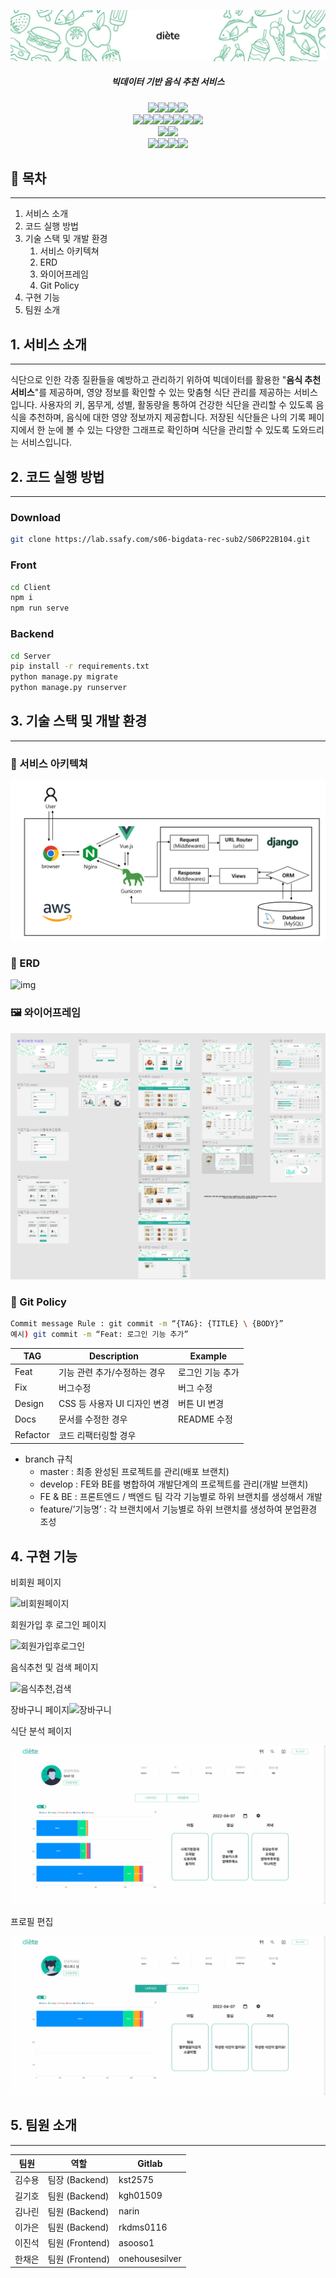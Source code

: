 ![image-20220406222450526](README.assets/image-20220406222450526.png)

<div align="center">
    <h5>빅데이터 기반 음식 추천 서비스</h5>
    <img src="https://img.shields.io/badge/Ubuntu-20.04.3 LTS-E95420?style=flat&logo=Ubuntu&logoColor=white"/><img src="https://img.shields.io/badge/MySQL-8.0.28-4479A1?style=flat&logo=MySQL&logoColor=white"/><img src="https://img.shields.io/badge/NGINX-1.18.0(ubuntu)-009639?style=flat&logo=NGINX&logoColor=white"/><img src="https://img.shields.io/badge/Gunicorn-499848?style=flat&logo=Gunicorn&logoColor=white"/><br/><img src="https://img.shields.io/badge/npm-6.4.1-CB3837?style=flat&logo=npm&logoColor=white"/><img src="https://img.shields.io/badge/Node.js-16.14.0-339933?style=flat&logo=Node.js&logoColor=white"/><img src="https://img.shields.io/badge/Vue.js-2.6.11-4FC08D?style=flat&logo=Vue.js&logoColor=white"/><img src="https://img.shields.io/badge/HTML5-E34F26?style=flat&logo=HTML5&logoColor=white"/><img src="https://img.shields.io/badge/CSS3-1572B6?style=flat&logo=CSS3&logoColor=white"/><img src="https://img.shields.io/badge/JavaScript-F7DF1E?style=flat&logo=JavaScript&logoColor=white"/><img src="https://img.shields.io/badge/JQuery-0769AD?style=flat&logo=JQuery&logoColor=white"/><br/><img src="https://img.shields.io/badge/Python-3.7.12-3776AB?style=flat&logo=Python&logoColor=white"/><img src="https://img.shields.io/badge/Django-3.2.9-092E20?style=flat&logo=Django&logoColor=white"/><br/><img src="https://img.shields.io/badge/GitLab-FCA121?style=flat&logo=GitLab&logoColor=white"/><img src="https://img.shields.io/badge/Jira-0052CC?style=flat&logo=Jira Software&logoColor=white"/><img src="https://img.shields.io/badge/Notion-000000?style=flat&logo=Notion&logoColor=white"/><img src="https://img.shields.io/badge/Mattermost-0058CC?style=flat&logo=Mattermost&logoColor=white"/>
</div>





##  📑 목차

---

1. 서비스 소개
2. 코드 실행 방법
3. 기술 스택 및 개발 환경
   1. 서비스 아키텍쳐
   2. ERD
   3. 와이어프레임
   4. Git Policy
4. 구현 기능
5. 팀원 소개



## 1. 서비스 소개

---

 식단으로 인한 각종 질환들을 예방하고 관리하기 위하여 빅데이터를 활용한 "**음식 추천 서비스**"를 제공하며, 영양 정보를 확인할 수 있는 맞춤형 식단 관리를 제공하는 서비스입니다.
 사용자의 키, 몸무게, 성별, 활동량을 통하여 건강한 식단을 관리할 수 있도록 음식을 추천하며, 음식에 대한 영양 정보까지 제공합니다. 저장된 식단들은 나의 기록 페이지에서 한 눈에 볼 수 있는 다양한 그래프로 확인하며 식단을 관리할 수 있도록 도와드리는 서비스입니다.



## 2. 코드 실행 방법

---

### Download

```bash
git clone https://lab.ssafy.com/s06-bigdata-rec-sub2/S06P22B104.git
```

### Front

```bash
cd Client
npm i
npm run serve
```

### Backend

```bash
cd Server
pip install -r requirements.txt
python manage.py migrate
python manage.py runserver
```



## 3. 기술 스택 및 개발 환경

---

### 🧱 서비스 아키텍쳐

![image-20220407170702178](README.assets/image-20220407170702178.png)

### 🧩 ERD

![img](https://lh4.googleusercontent.com/pKdUJw09lcHF7Q7UQ7b5pjrxpfoBv2-fewzu20KecNGy7pD4NRUXDqVX9ATDZ0y1aDj0ttVSlYYoXSD30tKC_6n-epTDYxdIL8MFpjmYl5MLkl_ObpGtSQmcPtWic26Y63bbYjjJwPk5)

### 🖼 와이어프레임

![image-20220406232153831](README.assets/image-20220406232153831.png)

### 📮 Git Policy

```bash
Commit message Rule : git commit -m “{TAG}: {TITLE} \ {BODY}”
예시) git commit -m “Feat: 로그인 기능 추가”
```

| TAG      | Description                  | Example          |
| -------- | ---------------------------- | ---------------- |
| Feat     | 기능 관련 추가/수정하는 경우 | 로그인 기능 추가 |
| Fix      | 버그수정                     | 버그 수정        |
| Design   | CSS 등 사용자 UI 디자인 변경 | 버튼 UI 변경     |
| Docs     | 문서를 수정한 경우           | README 수정      |
| Refactor | 코드 리팩터링할 경우         |                  |

* branch 규칙
  * master : 최종 완성된 프로젝트를 관리(배포 브랜치)
  * develop : FE와 BE를 병합하여 개발단계의 프로젝트를 관리(개발 브랜치)
  * FE & BE : 프론트엔드 / 백엔드 팀 각각 기능별로 하위 브랜치를 생성해서 개발
  * feature/’기능명’ : 각 브랜치에서 기능별로 하위 브랜치를 생성하여 분업환경 조성



## 4. 구현 기능

비회원 페이지

![비회원페이지](README.assets/비회원페이지.gif)

회원가입 후 로그인 페이지

![회원가입후로그인](README.assets/회원가입후로그인.gif)

음식추천 및 검색 페이지

![음식추천,검색](README.assets/음식추천,검색.gif)

장바구니 페이지![장바구니](README.assets/장바구니.gif)

식단 분석 페이지

![식단분석](README.assets/식단분석-16493133849971.gif)

프로필 편집

![프로필편집](README.assets/프로필편집.gif)



## 5. 팀원 소개

---

| 팀원   | 역할            | Gitlab         |
| ------ | --------------- | -------------- |
| 김수용 | 팀장 (Backend)  | kst2575        |
| 길기호 | 팀원 (Backend)  | kgh01509       |
| 김나린 | 팀원 (Backend)  | narin          |
| 이가은 | 팀원 (Backend)  | rkdms0116      |
| 이진석 | 팀원 (Frontend) | asooso1        |
| 한채은 | 팀원 (Frontend) | onehousesilver |

